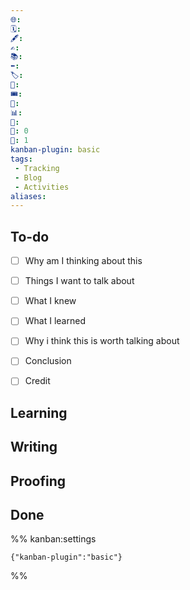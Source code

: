 ```yaml
---
🌐: 
🗓️: 
🖋️: 
✍️: 
📚: 
⬅️: 
🏷️: 
🎫: 
🎟️: 
🔖: 
📊: 
🏁: 
🏹: 0
🎯: 1
kanban-plugin: basic
tags:
 - Tracking
 - Blog
 - Activities
aliases:
---
```


## To-do

- [ ] Why am I thinking about this
- [ ] Things I want to talk about
- [ ] What I knew
- [ ] What I learned
- [ ] Why i think this is worth talking about
- [ ] Conclusion
- [ ] Credit


## Learning



## Writing



## Proofing



## Done





%% kanban:settings
```
{"kanban-plugin":"basic"}
```
%%